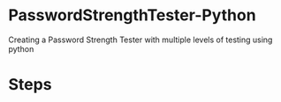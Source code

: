 # PasswordStrengthTester-Python
Creating a Password Strength Tester with multiple levels of testing using python

# Steps

